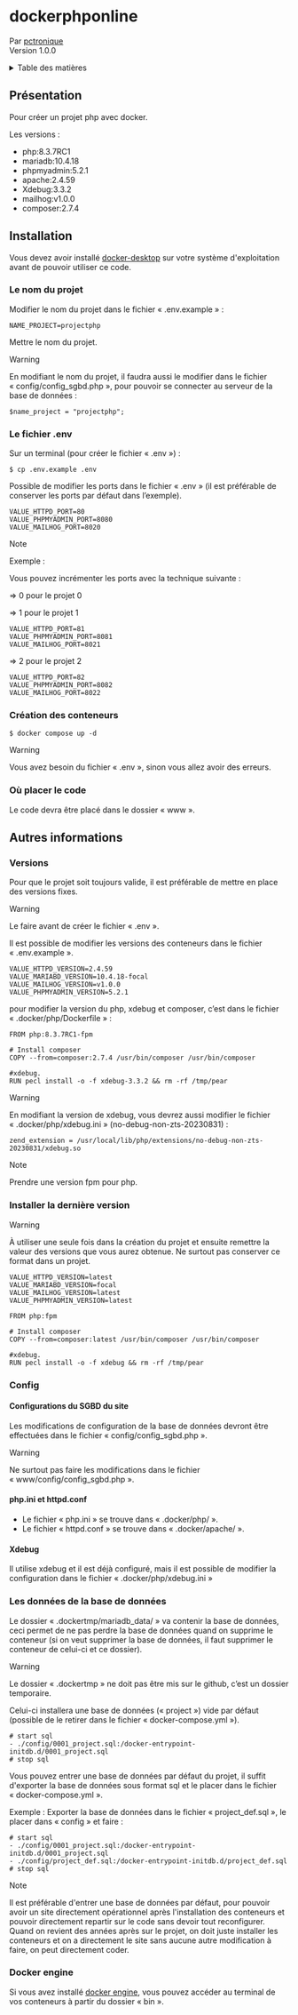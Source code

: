 # dockerphponline
Par [pctronique](https://pctronique.fr/) <br />
Version 1.0.0

<details>
  <summary>Table des matières</summary>
  <ol>
    <li><a href="#Présentation">Présentation</a></li>
    <li>
        <a href="#Installation">Installation</a>
        <ul>
            <li><a href="#Le-nom-du-projet">Le nom du projet</a></li>
            <li><a href="#Le-fichier-env">Le fichier .env</a></li>
            <li><a href="#Création-des-conteneurs">Création des conteneurs</a></li>
            <li><a href="#Où-placer-le-code">Où placer le code</a></li>
        </ul>
    </li>
    <li>
        <a href="#Autres-informations">Autres informations</a>
        <ul>
            <li><a href="#Versions">Versions</a></li>
            <li><a href="#Installer-la-dernière-version">Installer la dernière version</a></li>
            <li><a href="#Config">Config</a></li>
            <ul>
                <li><a href="#Configurations-du-SGBD-du-site">Configurations SGBD du site</a></li>
                <li><a href="#php.ini-et-httpd.conf">php.ini et httpd.conf</a></li>
                <li><a href="#Xdebug">Xdebug</a></li>
            </ul>
            <li><a href="#Les-données-de-la-base-de-données">Les données de la base de données</a></li>
            <li><a href="#Docker-engine">Docker engine</a></li>
        </ul>
    </li>
  </ol>
</details>

## Présentation

Pour créer un projet php avec docker.

Les versions :
<ul>
  <li>php:8.3.7RC1</li>
  <li>mariadb:10.4.18</li>
  <li>phpmyadmin:5.2.1</li>
  <li>apache:2.4.59</li>
  <li>Xdebug:3.3.2</li>
  <li>mailhog:v1.0.0</li>
  <li>composer:2.7.4</li>
</ul>

## Installation

Vous devez avoir installé [docker-desktop](https://www.docker.com/products/docker-desktop/) sur votre système d'exploitation avant de pouvoir utiliser ce code.

### Le nom du projet

Modifier le nom du projet dans le fichier « .env.example » :
```
NAME_PROJECT=projectphp
```
Mettre le nom du projet.

> [!WARNING]
> En modifiant le nom du projet, il faudra aussi le modifier dans le fichier « config/config_sgbd.php », pour pouvoir se connecter au serveur de la base de données :
> ```
> $name_project = "projectphp";
> ```

### Le fichier .env

Sur un terminal (pour créer le fichier « .env ») :
```
$ cp .env.example .env
```
Possible de modifier les ports dans le fichier « .env » (il est préférable de conserver les ports par défaut dans l’exemple).
```
VALUE_HTTPD_PORT=80
VALUE_PHPMYADMIN_PORT=8080
VALUE_MAILHOG_PORT=8020
```

> [!NOTE]
> Exemple :
> 
> Vous pouvez incrémenter les ports avec la technique suivante :
> 
> => 0 pour le projet 0
> 
> => 1 pour le projet 1
> ```
> VALUE_HTTPD_PORT=81
> VALUE_PHPMYADMIN_PORT=8081
> VALUE_MAILHOG_PORT=8021
> ```
> 
> => 2 pour le projet 2
> ```
> VALUE_HTTPD_PORT=82
> VALUE_PHPMYADMIN_PORT=8082
> VALUE_MAILHOG_PORT=8022
> ```

### Création des conteneurs

```
$ docker compose up -d
```
> [!WARNING]
> Vous avez besoin du fichier « .env », sinon vous allez avoir des erreurs.

### Où placer le code

Le code devra être placé dans le dossier « www ».

## Autres informations

### Versions

Pour que le projet soit toujours valide, il est préférable de mettre en place des versions fixes.

> [!WARNING]
> Le faire avant de créer le fichier « .env ».

Il est possible de modifier les versions des conteneurs dans le fichier « .env.example ».
```
VALUE_HTTPD_VERSION=2.4.59
VALUE_MARIABD_VERSION=10.4.18-focal
VALUE_MAILHOG_VERSION=v1.0.0
VALUE_PHPMYADMIN_VERSION=5.2.1
```
 
pour modifier la version du php, xdebug et composer, c’est dans le fichier « .docker/php/Dockerfile » :
```
FROM php:8.3.7RC1-fpm
```
```
# Install composer  
COPY --from=composer:2.7.4 /usr/bin/composer /usr/bin/composer  
```
```
#xdebug.
RUN pecl install -o -f xdebug-3.3.2 && rm -rf /tmp/pear
```

> [!WARNING]
> En modifiant la version de xdebug, vous devrez aussi modifier le fichier « .docker/php/xdebug.ini » (no-debug-non-zts-20230831) :
> ```
> zend_extension = /usr/local/lib/php/extensions/no-debug-non-zts-20230831/xdebug.so
> ```

> [!NOTE]
> Prendre une version fpm pour php.

### Installer la dernière version
> [!WARNING]
> À utiliser une seule fois dans la création du projet et ensuite remettre la valeur des versions que vous aurez obtenue. Ne surtout pas conserver ce format dans un projet.

```
VALUE_HTTPD_VERSION=latest
VALUE_MARIABD_VERSION=focal
VALUE_MAILHOG_VERSION=latest
VALUE_PHPMYADMIN_VERSION=latest
```
```
FROM php:fpm
```
```
# Install composer  
COPY --from=composer:latest /usr/bin/composer /usr/bin/composer  
```
```
#xdebug.
RUN pecl install -o -f xdebug && rm -rf /tmp/pear
```

### Config

#### Configurations du SGBD du site
Les modifications de configuration de la base de données devront être effectuées dans le fichier « config/config_sgbd.php ».

> [!WARNING]
> Ne surtout pas faire les modifications dans le fichier « www/config/config_sgbd.php ».

#### php.ini et httpd.conf
<ul>
  <li>Le fichier « php.ini » se trouve dans « .docker/php/ ».</li>
  <li>Le fichier « httpd.conf » se trouve dans « .docker/apache/ ».</li>
</ul>

#### Xdebug
Il utilise xdebug et il est déjà configuré, mais il est possible de modifier la configuration dans le fichier « .docker/php/xdebug.ini »

### Les données de la base de données

Le dossier « .dockertmp/mariadb_data/ » va contenir la base de données, ceci permet de ne pas perdre la base de données quand on supprime le conteneur (si on veut supprimer la base de données, il faut supprimer le conteneur de celui-ci et ce dossier).

> [!WARNING]
> Le dossier « .dockertmp » ne doit pas être mis sur le github, c’est un dossier temporaire. 

Celui-ci installera une base de données (« project ») vide par défaut (possible de le retirer dans le fichier « docker-compose.yml »).
```
# start sql
- ./config/0001_project.sql:/docker-entrypoint-initdb.d/0001_project.sql
# stop sql
```

Vous pouvez entrer une base de données par défaut du projet, il suffit d'exporter la base de données sous format sql et le placer dans le fichier « docker-compose.yml ».

Exemple :
Exporter la base de données dans le fichier « project_def.sql », le placer dans « config » et faire :
```
# start sql
- ./config/0001_project.sql:/docker-entrypoint-initdb.d/0001_project.sql
- ./config/project_def.sql:/docker-entrypoint-initdb.d/project_def.sql
# stop sql
```

> [!NOTE]
> Il est préférable d'entrer une base de données par défaut, pour pouvoir avoir un site directement opérationnel après l'installation des conteneurs et pouvoir directement repartir sur le code sans devoir tout reconfigurer. Quand on revient des années après sur le projet, on doit juste installer les conteneurs et on a directement le site sans aucune autre modification à faire, on peut directement coder.

### Docker engine

Si vous avez installé [docker engine](https://docs.docker.com/engine/install/), vous pouvez accéder au terminal de vos conteneurs à partir du dossier « bin ».
